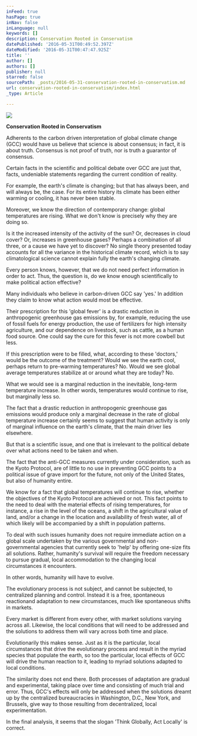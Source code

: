 ```yaml
---
inFeed: true
hasPage: true
inNav: false
inLanguage: null
keywords: []
description: Conservation Rooted in Conservatism
datePublished: '2016-05-31T00:49:52.397Z'
dateModified: '2016-05-31T00:47:47.925Z'
title: ''
author: []
authors: []
publisher: null
starred: false
sourcePath: _posts/2016-05-31-conservation-rooted-in-conservatism.md
url: conservation-rooted-in-conservatism/index.html
_type: Article

---
```

![](https://the-grid-user-content.s3-us-west-2.amazonaws.com/3f3bff56-d869-4749-8e3b-cac60e004074.jpg)

**Conservation Rooted in Conservatism**

Adherents to the carbon driven interpretation of global climate change (GCC) would have us believe that science is about consensus; in fact, it is about truth. Consensus is not proof of truth, nor is truth a guarantor of consensus.

Certain facts in the scientific and political debate over GCC are just that, facts, undeniable statements regarding the current condition of reality.

For example, the earth's climate is changing; but that has always been, and will always be, the case. For its entire history its climate has been either warming or cooling, it has never been stable.

Moreover, we know the direction of contemporary change: global temperatures are rising. What we don't know is precisely why they are doing so.

Is it the increased intensity of the activity of the sun? Or, decreases in cloud cover? Or, increases in greenhouse gases? Perhaps a combination of all three, or a cause we have yet to discover? No single theory presented today accounts for all the variance in the historical climate record, which is to say climatological science cannot explain fully the earth's changing climate.

Every person knows, however, that we do not need perfect information in order to act. Thus, the question is, do we know enough scientifically to make political action effective?

Many individuals who believe in carbon-driven GCC say 'yes.' In addition they claim to know what action would most be effective.

Their prescription for this 'global fever' is a drastic reduction in anthropogenic greenhouse gas emissions by, for example, reducing the use of fossil fuels for energy production, the use of fertilizers for high intensity agriculture, and our dependence on livestock, such as cattle, as a human food source. One could say the cure for this fever is not more cowbell but less.

If this prescription were to be filled, what, according to these 'doctors,' would be the outcome of the treatment? Would we see the earth cool, perhaps return to pre-warming temperatures? No. Would we see global average temperatures stabilize at or around what they are today? No.

What we would see is a marginal reduction in the inevitable, long-term temperature increase. In other words, temperatures would continue to rise, but marginally less so.

The fact that a drastic reduction in anthropogenic greenhouse gas emissions would produce only a marginal decrease in the rate of global temperature increase certainly seems to suggest that human activity is only of marginal influence on the earth's climate, that the main driver lies elsewhere.

But that is a scientific issue, and one that is irrelevant to the political debate over what actions need to be taken and when.

The fact that the anti-GCC measures currently under consideration, such as the Kyoto Protocol, are of little to no use in preventing GCC points to a political issue of grave import for the future, not only of the United States, but also of humanity entire.

We know for a fact that global temperatures will continue to rise, whether the objectives of the Kyoto Protocol are achieved or not. This fact points to the need to deal with the material effects of rising temperatures, for instance, a rise in the level of the oceans, a shift in the agricultural value of land, and/or a change in the location and availability of fresh water, all of which likely will be accompanied by a shift in population patterns.

To deal with such issues humanity does not require immediate action on a global scale undertaken by the various governmental and non-governmental agencies that currently seek to 'help' by offering one-size fits all solutions. Rather, humanity's survival will require the freedom necessary to pursue gradual, local accommodation to the changing local circumstances it encounters.

In other words, humanity will have to evolve.

The evolutionary process is not subject, and cannot be subjected, to centralized planning and control. Instead it is a free, spontaneous reactionand adaptation to new circumstances, much like spontaneous shifts in markets.

Every market is different from every other, with market solutions varying across all. Likewise, the local conditions that will need to be addressed and the solutions to address them will vary across both time and place.

Evolutionarily this makes sense. Just as it is the particular, local circumstances that drive the evolutionary process and result in the myriad species that populate the earth, so too the particular, local effects of GCC will drive the human reaction to it, leading to myriad solutions adapted to local conditions.

The similarity does not end there. Both processes of adaptation are gradual and experimental, taking place over time and consisting of much trial and error. Thus, GCC's effects will only be addressed when the solutions dreamt up by the centralized bureaucracies in Washington, D.C., New York, and Brussels, give way to those resulting from decentralized, local experimentation.

In the final analysis, it seems that the slogan 'Think Globally, Act Locally' is correct.